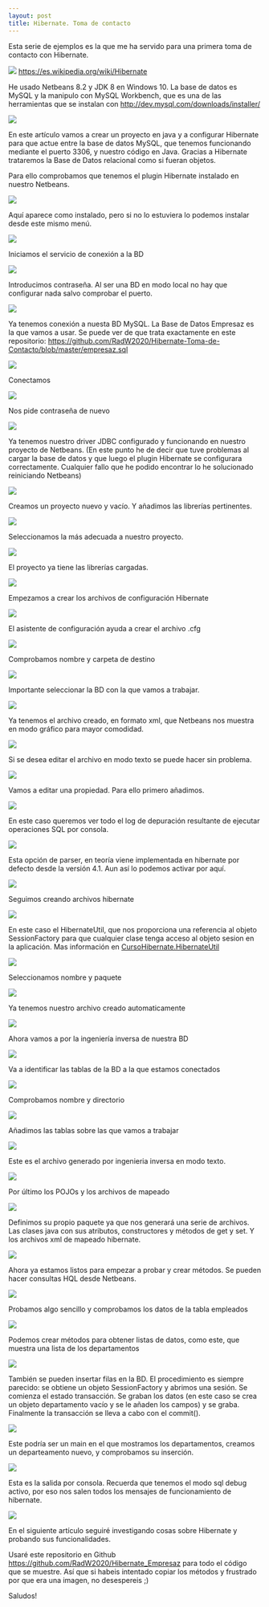 ```yaml
---
layout: post
title: Hibernate. Toma de contacto
---
```

Esta serie de ejemplos es la que me ha servido para una primera toma de contacto con
Hibernate.

![](https://alejandromunyozsegrera.files.wordpress.com/2014/01/hibernate.png)
https://es.wikipedia.org/wiki/Hibernate

He usado Netbeans 8.2 y JDK 8 en Windows 10. La base de datos es MySQL y la manipulo con MySQL Workbench, que es una de las herramientas que se instalan con http://dev.mysql.com/downloads/installer/

![](http://i68.tinypic.com/2hh3ol5.jpg)

En este artículo vamos a crear un proyecto en java y a configurar Hibernate para que actue entre la base de datos MySQL, que tenemos funcionando mediante el puerto 3306, y nuestro código en Java. Gracias a Hibernate trataremos la Base de Datos relacional como si fueran objetos.

Para ello comprobamos que tenemos el plugin Hibernate instalado en nuestro Netbeans.

![](http://i65.tinypic.com/ww15op.jpg)

Aquí aparece como instalado, pero si no lo estuviera lo podemos instalar desde este mismo menú.

![](http://i63.tinypic.com/2sammhu.jpg)

Iniciamos el servicio de conexión a la BD

![](http://i68.tinypic.com/55fdw.jpg)

Introducimos contraseña. Al ser una BD en modo local no hay que configurar nada salvo comprobar el puerto.

![](http://i64.tinypic.com/o0xxex.jpg)

Ya tenemos conexión a nuesta BD MySQL. La Base de Datos Empresaz es la que vamos a usar. Se puede ver de que trata exactamente en este repositorio:
https://github.com/RadW2020/Hibernate-Toma-de-Contacto/blob/master/empresaz.sql

![](http://i67.tinypic.com/357m35z.jpg)

Conectamos

![](http://i68.tinypic.com/2qthk42.jpg)

Nos pide contraseña de nuevo

![](http://i64.tinypic.com/1zb84xy.jpg)

Ya tenemos nuestro driver JDBC configurado y funcionando en nuestro proyecto de Netbeans. (En este punto he de decir que tuve problemas al cargar la base de datos y que luego el plugin Hibernate se configurara correctamente. Cualquier fallo que he podido encontrar lo he solucionado reiniciando Netbeans)

![](http://i65.tinypic.com/2hofl7a.jpg)

Creamos un proyecto nuevo y vacío. Y añadimos las librerías pertinentes.

![](http://i64.tinypic.com/33cx63q.jpg)

Seleccionamos la más adecuada a nuestro proyecto.

![](http://i68.tinypic.com/rwqmfm.jpg)

El proyecto ya tiene las librerías cargadas.

![](http://i67.tinypic.com/2s01xsj.jpg)

Empezamos a crear los archivos de configuración Hibernate

![](http://i64.tinypic.com/350lyr6.jpg)

El asistente de configuración ayuda a crear el archivo .cfg

![](http://i63.tinypic.com/20qe3df.jpg)

Comprobamos nombre y carpeta de destino

![](http://i64.tinypic.com/2vxrm6g.jpg)

Importante seleccionar la BD con la que vamos a trabajar.

![](http://i65.tinypic.com/nv2lfn.jpg)

Ya tenemos el archivo creado, en formato xml, que Netbeans nos muestra en modo gráfico para mayor comodidad.

![](http://i63.tinypic.com/214eeki.jpg)

Si se desea editar el archivo en modo texto se puede hacer sin problema.

![](http://i68.tinypic.com/juuy3r.jpg)

Vamos a editar una propiedad. Para ello primero añadimos.

![](http://i63.tinypic.com/sx24k4.jpg)

En este caso queremos ver todo el log de depuración resultante de ejecutar operaciones SQL por consola.

![](http://i64.tinypic.com/30rshom.jpg)

Esta opción de parser, en teoría viene implementada en hibernate por defecto desde la versión 4.1. Aun así lo podemos activar por aquí.

![](http://i67.tinypic.com/oaavt1.jpg)

Seguimos creando archivos hibernate

![](http://i65.tinypic.com/2w32hj4.jpg)

En este caso el HibernateUtil, que nos proporciona una referencia al objeto SessionFactory para que cualquier clase tenga acceso al objeto sesion en la aplicación. Mas información en [CursoHibernate.HibernateUtil](http://www.cursohibernate.es/doku.php?id=unidades:07_arquitectura:01_hibernateutil)



![](http://i68.tinypic.com/2i9saar.jpg)

Seleccionamos nombre y paquete

![](http://i63.tinypic.com/16jecdi.jpg)

Ya tenemos nuestro archivo creado automaticamente

![](http://i65.tinypic.com/1ttvue.jpg)

Ahora vamos a por la ingeniería inversa de nuestra BD

![](http://i68.tinypic.com/aoruyh.jpg)

Va a identificar las tablas de la BD a la que estamos conectados

![](http://i67.tinypic.com/2zq525h.jpg)

Comprobamos nombre y directorio

![](http://i63.tinypic.com/1el2fc.jpg)

Añadimos las tablas sobre las que vamos a trabajar

![](http://i65.tinypic.com/1t2dkz.jpg)

Este es el archivo generado por ingenieria inversa en modo texto.

![](http://i68.tinypic.com/dgo4cm.jpg)

Por último los POJOs y los archivos de mapeado

![](http://i68.tinypic.com/3358g2x.jpg)

Definimos su propio paquete ya que nos generará una serie de archivos. Las clases java con sus atributos,  constructores y métodos de get y set.
Y los archivos xml de mapeado hibernate.

![](http://i64.tinypic.com/2mdjv3l.jpg)

Ahora ya estamos listos para empezar a probar y crear métodos. Se pueden hacer consultas HQL desde Netbeans.

![](http://i68.tinypic.com/16gdefd.jpg)

Probamos algo sencillo y comprobamos los datos de la tabla empleados

![](http://i63.tinypic.com/b47qet.jpg)

Podemos crear métodos para obtener listas de datos, como este, que muestra una lista de los departamentos

![](http://i67.tinypic.com/est5jt.jpg)

También se pueden insertar filas en la BD.
El procedimiento es siempre parecido: se obtiene un objeto SessionFactory y abrimos una sesión. Se comienza el estado transacción. Se graban los datos (en este caso se crea un objeto departamento vacío y se le añaden los campos) y se graba. Finalmente la transacción se lleva a cabo con el commit().

![](http://i66.tinypic.com/2mr65ad.jpg)

Este podría ser un main en el que mostramos los departamentos, creamos un departeamento nuevo, y comprobamos su inserción.

![](http://i63.tinypic.com/30hymfk.jpg)

Esta es la salida por consola. Recuerda que tenemos el modo sql debug activo, por eso nos salen todos los mensajes de funcionamiento de hibernate.

![](http://i66.tinypic.com/1e0zuc.jpg)


En el siguiente artículo seguiré investigando cosas sobre Hibernate y probando sus funcionalidades.

Usaré este repositorio en Github https://github.com/RadW2020/Hibernate_Empresaz para todo el código que se muestre. Así que si habeis intentado copiar los métodos y frustrado por que era una imagen, no desespereis ;)

Saludos!
